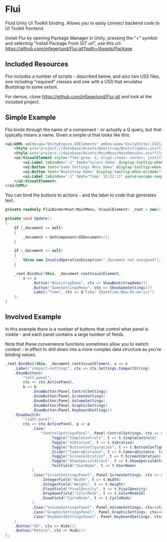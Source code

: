 # Flui
Fluid Unity UI Toolkit binding. Allows you to easiy connect backend code to UI Toolkit frontend.

Install Flui by opening Package Manager in Unity, pressing the "+" symbol and selecting "Install Package From GIT url", use this url: https://github.com/mfagerlund/Flui.git?path=/Assets/Package

## Included Resources
Flui includes a number of scripts - described below, and also two USS files, one including "required" classes and one with a USS that emulates Bootstrap to some extent.

For demos, clone https://github.com/mfagerlund/Flui.git and look at the included project.

## Simple Example
Flui binds through the name of a component - or actually a Q query, but that typically means a name. Given a simple ui that looks like this:

```xml
<ui:UXML xmlns:ui="UnityEngine.UIElements" xmlns:uie="UnityEditor.UIElements" xsi="http://www.w3.org/2001/XMLSchema-instance" engine="UnityEngine.UIElements" editor="UnityEditor.UIElements" noNamespaceSchemaLocation="../../UIElementsSchema/UIElements.xsd" editor-extension-mode="False">
    <Style src="project://database/Assets/Bootstrap/BootstrapUss.uss?fileID=7433441132597879392&amp;guid=534b208ba7f75194ebac2458c626ada3&amp;type=3#BootstrapUss" />
    <Style src="project://database/Assets/MainMenu/MainMenuUss.uss?fileID=7433441132597879392&amp;guid=7918688154ada1843a1f112b7a379fa9&amp;type=3#MainMenuUss" />
    <ui:VisualElement style="flex-grow: 1; align-items: center; justify-content: center;">
        <ui:Label tabindex="-1" text="Select Demo" display-tooltip-when-elided="true" class="h3 menu-item" />
        <ui:Button text="Game Settings Menu Demo" display-tooltip-when-elided="true" name="GameSettingsMenu" class="btn-primary menu-item" />
        <ui:Button text="Bootstrap Demo" display-tooltip-when-elided="true" name="BootstrapDemo" class="btn-primary menu-item" />
        <ui:Label tabindex="-1" text="Time: 15:22:11" parse-escape-sequences="true" display-tooltip-when-elided="true" name="Time" class="menu-item" style="-unity-text-align: upper-right;" />
    </ui:VisualElement>
</ui:UXML>
```

You can bind the buttons to actions - and the label to code that generates text.

```csharp
private readonly FluiBinderRoot<MainMenu, VisualElement> _root = new();

private void Update()
{
	if (_document == null)
	{
		_document = GetComponent<UIDocument>();
	}

	if (_document == null)
	{
		throw new InvalidOperationException("_document not assigned");
	}

	_root.BindGui(this, _document.rootVisualElement,
		x => x
			.Button("BootstrapDemo", ctx => ShowBootstrapDemo())
			.Button("GameSettingsMenu", ctx => ShowGameSettings())
			.Label("Time", ctx => $"Time: {DateTime.Now:hh:mm:ss}")
	);
}
```

## Involved Example
In this example there is a number of buttons that control what panel is visible - and each panel contains a large number of fields.

Note that these convenience functions sometimes allow you to switch context - in effect to drill down into a more complex data structure as you're binding values.

```csharp
_root.BindGui(this, _document.rootVisualElement, x => x
	.Label("compact-settings", ctx => ctx.Settings.CompactString)
	.EnumButtons(
		"left-panel",
		ctx => ctx.ActivePanel,
		b => b
			.EnumButton(Panel.ControlSettings)
			.EnumButton(Panel.ScreenSettings)
			.EnumButton(Panel.VolumeSettings)
			.EnumButton(Panel.GraphicSettings)
			.EnumButton(Panel.KeyboardSettings))
	.EnumSwitch(
		"right-panel",
		ctx => ctx.ActivePanel, p => p
			.Case(
				"ControlSettingsPanel", Panel.ControlSettings, ctx => ctx.Settings.ControlSettings, c => c
					.Toggle("SimpleControls", t => t.SimpleControls)
					.Toggle("Vibration", t => t.Vibration)
					.Toggle("ButtonConfiguration", t => t.ButtonConfiguration)
					.Slider("CameraDistance", t => t.CameraDistance, lowValue: 1, highValue: 20)
					.Toggle("ScreenVibration", t => t.ScreenVibration)
					.Toggle("ShowSpecialAttack", t => t.ShowSpecialAttack)
					.TextField("UserName", t => t.UserName)
			)
			.Case("ScreenSettingsPanel", Panel.ScreenSettings, ctx => ctx.Settings.ScreenSettings, c => c
				.IntegerField("Width", t => t.Width)
				.IntegerField("Height", t => t.Height)
				.FloatField("PixelDensity", t => t.PixelDensity)
				.DropdownField("ColorMode", t => t.ColorModeId)
				.EnumField("CycleMode", t => t.CycleMode)
			)
			.Case("VolumeSettingsPanel", Panel.VolumeSettings, ctx=>ctx)
			.Case("GraphicSettingsPanel", Panel.GraphicSettings, ctx=>ctx)
			.Case("KeyboardSettingsPanel", Panel.KeyboardSettings, ctx=>ctx)
	)
	.Button("Ok", ctx => Hide())
	.Button("Return", ctx => Hide())
);

